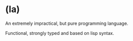# (la)

An extremely impractical, but pure programming language.

Functional, strongly typed and based on lisp syntax.

